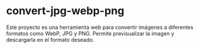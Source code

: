 ﻿# convert-jpg-webp-png
Este proyecto es una herramienta web para convertir imágenes a diferentes formatos como WebP, JPG y PNG. Permite previsualizar la imagen y descargarla en el formato deseado.




